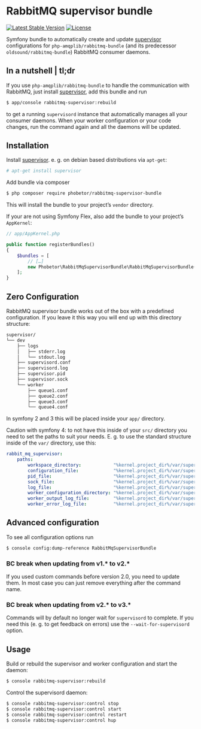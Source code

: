 RabbitMQ supervisor bundle
==========================

[![Latest Stable Version](https://poser.pugx.org/phobetor/rabbitmq-supervisor-bundle/v/stable.png)](https://packagist.org/packages/phobetor/rabbitmq-supervisor-bundle) [![License](https://poser.pugx.org/phobetor/rabbitmq-supervisor-bundle/license.png)](https://packagist.org/packages/phobetor/rabbitmq-supervisor-bundle)

Symfony bundle to automatically create and update [supervisor](http://supervisord.org/) configurations for `php-amqplib/rabbitmq-bundle` (and its predecessor `oldsound/rabbitmq-bundle`) RabbitMQ consumer daemons.

## In a nutshell | tl;dr

If you use `php-amqplib/rabbitmq-bundle` to handle the communication with RabbitMQ, just install [supervisor](http://supervisord.org/), add this bundle and run
```sh
$ app/console rabbitmq-supervisor:rebuild
```
to get a running `supervisord` instance that automatically manages all your consumer daemons.
When your worker configuration or your code changes, run the command again and all the daemons will be updated.

## Installation

Install [supervisor](http://supervisord.org/). e. g. on debian based distributions via `apt-get`:
```sh
# apt-get install supervisor
```

Add bundle via composer
```sh
$ php composer require phobetor/rabbitmq-supervisor-bundle
```
This will install the bundle to your project’s `vendor` directory.

If your are not using Symfony Flex, also add the bundle to your project’s `AppKernel`:
```php
// app/AppKernel.php

public function registerBundles()
{
    $bundles = [
        // […]
        new Phobetor\RabbitMqSupervisorBundle\RabbitMqSupervisorBundle(),
    ];
}
```

## Zero Configuration

RabbitMQ supervisor bundle works out of the box with a predefined configuration. If you leave it this way you will end
up with this directory structure:
```sh
supervisor/
└── dev
    ├── logs
    │   ├── stderr.log
    │   └── stdout.log
    ├── supervisord.conf
    ├── supervisord.log
    ├── supervisor.pid
    ├── supervisor.sock
    └── worker
        ├── queue1.conf
        ├── queue2.conf
        ├── queue3.conf
        └── queue4.conf
```
In symfony 2 and 3 this will be placed inside your `app/` directory.

Caution with symfony 4: to not have this inside of your `src/` directory you need to set the paths to suit your needs.
E. g. to use the standard structure inside of the `var/` directory, use this:
```yml
rabbit_mq_supervisor:
    paths:
        workspace_directory:            "%kernel.project_dir%/var/supervisor/%kernel.environment%/"
        configuration_file:             "%kernel.project_dir%/var/supervisor/%kernel.environment%/supervisord.conf"
        pid_file:                       "%kernel.project_dir%/var/supervisor/%kernel.environment%/supervisor.pid"
        sock_file:                      "%kernel.project_dir%/var/supervisor/%kernel.environment%/supervisor.sock"
        log_file:                       "%kernel.project_dir%/var/supervisor/%kernel.environment%/supervisord.log"
        worker_configuration_directory: "%kernel.project_dir%/var/supervisor/%kernel.environment%/worker/"
        worker_output_log_file:         "%kernel.project_dir%/var/supervisor/%kernel.environment%/logs/stdout.log"
        worker_error_log_file:          "%kernel.project_dir%/var/supervisor/%kernel.environment%/logs/stderr.log"
```

## Advanced configuration

To see all configuration options run
```sh
$ console config:dump-reference RabbitMqSupervisorBundle
```

### BC break when updating from v1.* to v2.*
If you used custom commands before version 2.0, you need to update them. In most case you can just remove everything
after the command name.

### BC break when updating from v2.* to v3.*
Commands will by default no longer wait for `supervisord` to complete. If you need this (e. g. to get feedback on
errors) use the `--wait-for-supervisord` option.

## Usage

Build or rebuild the supervisor and worker configuration and start the daemon:
```sh
$ console rabbitmq-supervisor:rebuild
```

Control the supervisord daemon:
```sh
$ console rabbitmq-supervisor:control stop
$ console rabbitmq-supervisor:control start
$ console rabbitmq-supervisor:control restart
$ console rabbitmq-supervisor:control hup
```
